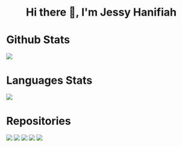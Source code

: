 <h1 align="center">Hi there 👋, I'm Jessy Hanifiah</h1>

 <div class="container">
            <div id="content">
                <h1>Github Stats</h1>
                <p></p>
            </div>
            <img src="https://github-readme-stats.vercel.app/api?username=jeeehaan&count_private=true&show_icons=true&theme=radical" />
        </div>

<div class="container">
            <div id="content">
                <h1>Languages Stats</h1>
                <p></p>
                <img src="https://github-readme-stats.vercel.app/api/top-langs/?username=jeeehaan&&count_private=true&theme=radical" />
            </div>
 
  <div class="container">
            <div id="content">
                <h1>Repositories</h1>
                <p></p>
            </div>
            <img src="https://github-readme-stats.vercel.app/api/pin/?username=jeeehaan&repo=huddle-landing-page&theme=radical" />
            <img src="https://github-readme-stats.vercel.app/api/pin/?username=jeeehaan&repo=3-column-preview-card-component&theme=radical" />
            <img src="https://github-readme-stats.vercel.app/api/pin/?username=jeeehaan&repo=intro-component-with-signup-form&theme=radical" />
            <img src="https://github-readme-stats.vercel.app/api/pin/?username=jeeehaan&repo=rest-api-authentication-example&theme=radical" />
            <img src="https://github-readme-stats.vercel.app/api/pin/?username=jeeehaan&repo=product-landing-page&theme=radical" />
        </div>




   






<!--
**jeeehaan/jeeehaan** is a ✨ _special_ ✨ repository because its `README.md` (this file) appears on your GitHub profile.

Here are some ideas to get you started:

- 🔭 I’m currently working on ...
- 🌱 I’m currently learning ...
- 👯 I’m looking to collaborate on ...
- 🤔 I’m looking for help with ...
- 💬 Ask me about ...
- 📫 How to reach me: ...
- 😄 Pronouns: ...
- ⚡ Fun fact: ...
-->
